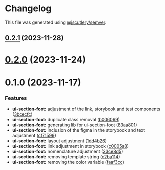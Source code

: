 # Changelog

This file was generated using [@jscutlery/semver](https://github.com/jscutlery/semver).

## [0.2.1](https://gitlab.ir7.com.br/r7/front-monorepo/compare/ui-section-foot-0.2.0...ui-section-foot-0.2.1) (2023-11-28)

# [0.2.0](https://gitlab.ir7.com.br/r7/front-monorepo/compare/ui-section-foot-0.1.0...ui-section-foot-0.2.0) (2023-11-24)

# 0.1.0 (2023-11-17)

### Features

- **ui-section-foot:** adjustment of the link, storybook and test components ([3bcecfc](https://gitlab.ir7.com.br/r7/front-monorepo/commit/3bcecfcbba3ab7fd77609a520a445fb7f4126f82))
- **ui-section-foot:** duplicate class removal ([b006069](https://gitlab.ir7.com.br/r7/front-monorepo/commit/b0060694281a95497af8619cde97c386b6a537f5))
- **ui-section-foot:** generating lib for ui-section-foot ([83aa801](https://gitlab.ir7.com.br/r7/front-monorepo/commit/83aa801dd83f6915efa637965ce395bf16a2f2f1))
- **ui-section-foot:** inclusion of the figma in the storybook and text adjustment ([cf71599](https://gitlab.ir7.com.br/r7/front-monorepo/commit/cf715999adc3031309386776fc87ced3c5a3fee1))
- **ui-section-foot:** layout adjustment ([1dd4b26](https://gitlab.ir7.com.br/r7/front-monorepo/commit/1dd4b261891997e5adbac7ad1ca7694f736ab829))
- **ui-section-foot:** link adjustment in storybook ([c0005a8](https://gitlab.ir7.com.br/r7/front-monorepo/commit/c0005a89ee5ddb514e97436b7cac49881796cf3b))
- **ui-section-foot:** nomenclature adjustment ([33ce8d5](https://gitlab.ir7.com.br/r7/front-monorepo/commit/33ce8d587d3d70a4eb7b3f550480bebef3a8b9f4))
- **ui-section-foot:** removing template string ([c2ba114](https://gitlab.ir7.com.br/r7/front-monorepo/commit/c2ba1141402dfbf1d501c70e760c6a7b6252bc78))
- **ui-section-foot:** removing the color variable ([faaf3cc](https://gitlab.ir7.com.br/r7/front-monorepo/commit/faaf3ccb6cb2f71785d9029ed351702d9dc7f4e9))
